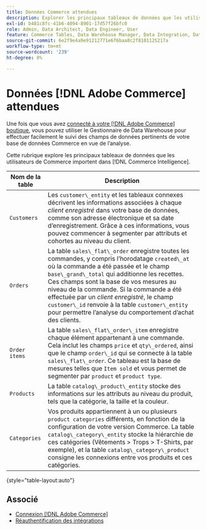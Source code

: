 ```yaml
---
title: Données Commerce attendues
description: Explorer les principaux tableaux de données que les utilisateurs de Commerce importent dans Commerce Intelligence
exl-id: b481c8fc-41b6-4094-8901-17d57f26bfc0
role: Admin, Data Architect, Data Engineer, User
feature: Commerce Tables, Data Warehouse Manager, Data Integration, Data Import/Export
source-git-commit: 6e2f9e4a9e91212771e6f6baa8c2f8101125217a
workflow-type: tm+mt
source-wordcount: '239'
ht-degree: 0%

---
```


# Données [!DNL Adobe Commerce] attendues

Une fois que vous avez [connecté à votre  [!DNL Adobe Commerce] boutique](../../../data-analyst/importing-data/integrations/magento.md), vous pouvez utiliser le Gestionnaire de Data Warehouse pour effectuer facilement le suivi des champs de données pertinents de votre base de données Commerce en vue de l’analyse.

Cette rubrique explore les principaux tableaux de données que les utilisateurs de Commerce importent dans [!DNL Commerce Intelligence].

| **Nom de la table** | **Description** |
|-----|-----|
| `Customers` | Les `customer\_entity` et les tableaux connexes décrivent les informations associées à chaque *client enregistré* dans votre base de données, comme son adresse électronique et sa date d’enregistrement. Grâce à ces informations, vous pouvez commencer à segmenter par attributs et cohortes au niveau du client. |
| `Orders` | La table `sales\_flat\_order` enregistre toutes les commandes, y compris l’horodatage `created\_at` où la commande a été passée et le champ `base\_grand\_total` qui additionne les recettes. Ces champs sont la base de vos mesures au niveau de la commande. Si la commande a été effectuée par un *client enregistré*, le champ `customer\_id` renvoie à la table `customer\_entity` pour permettre l’analyse du comportement d’achat des clients. |
| `Order items` | La table `sales\_flat\_order\_item` enregistre chaque élément appartenant à une commande. Cela inclut les champs `price` et `qty\_ordered`, ainsi que le champ `order\_id` qui se connecte à la table `sales\_flat\_order`. Ce tableau est la base de mesures telles que `Item sold` et vous permet de segmenter par `product` et `product type`. |
| `Products` | La table `catalog\_product\_entity` stocke des informations sur les attributs au niveau du produit, tels que la catégorie, la taille et la couleur. |
| `Categories` | Vos produits appartiennent à un ou plusieurs `product categories` différents, en fonction de la configuration de votre version Commerce. La table `catalog\_category\_entity` stocke la hiérarchie de ces catégories (Vêtements > Trops > T-Shirts, par exemple), et la table `catalog\_category\_product` consigne les connexions entre vos produits et ces catégories. |

{style="table-layout:auto"}

## Associé

* [Connexion [!DNL Adobe Commerce]](../integrations/magento.md)
* [Réauthentification des intégrations](https://experienceleague.adobe.com/docs/commerce-knowledge-base/kb/how-to/mbi-reauthenticating-integrations.html)
